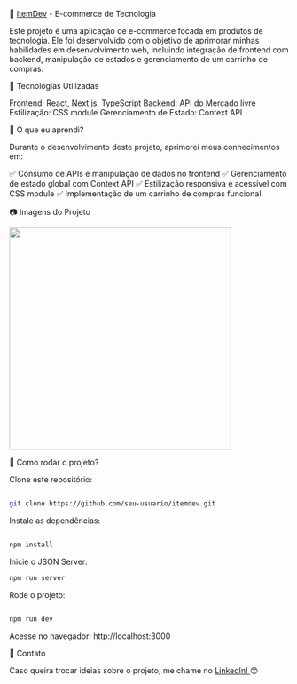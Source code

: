 🛒 <a href="https://itemdev-protagonistaaas-projects.vercel.app/">ItemDev</a> - E-commerce de Tecnologia

Este projeto é uma aplicação de e-commerce focada em produtos de tecnologia. Ele foi desenvolvido com o objetivo de aprimorar minhas habilidades em desenvolvimento web, incluindo integração de frontend com backend, manipulação de estados e gerenciamento de um carrinho de compras.

🚀 Tecnologias Utilizadas

Frontend: React, Next.js, TypeScript
Backend: API do Mercado livre
Estilização: CSS module
Gerenciamento de Estado: Context API

📌 O que eu aprendi?

Durante o desenvolvimento deste projeto, aprimorei meus conhecimentos em:

✅ Consumo de APIs e manipulação de dados no frontend
✅ Gerenciamento de estado global com Context API
✅ Estilização responsiva e acessível com CSS module
✅ Implementação de um carrinho de compras funcional

📷 Imagens do Projeto

<img src="https://i.pinimg.com/1200x/68/3a/14/683a14626de2fce2244bd38031ec6be4.jpg" height="400px" />

📂 Como rodar o projeto?

Clone este repositório:

```bash

git clone https://github.com/seu-usuario/itemdev.git
```

Instale as dependências:

```bash

npm install
```

Inicie o JSON Server:

```bash
npm run server
```

Rode o projeto:

```bash

npm run dev
```

Acesse no navegador: http://localhost:3000

📩 Contato

Caso queira trocar ideias sobre o projeto, me chame no <a href="https://www.linkedin.com/in/caio-dias-martins-26739b251/">LinkedIn! </a> 😊
